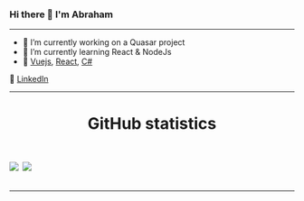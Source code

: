 ### Hi there 👋 I'm Abraham
---

- 🔭 I’m currently working on a Quasar project
- 🌱 I’m currently learning React & NodeJs
- 💜 [Vuejs][vuejs], [React][react], [C#][csharp]

👔 [LinkedIn][linkedin]

[vuejs]:https://vuejs.org
[react]: http://reactjs.org
[csharp]: https://docs.microsoft.com/en-us/dotnet/csharp/
[linkedin]: https://www.linkedin.com/in/abraham-eishow/

---

<h1 align="center">GitHub statistics<h1>

<a href="https://github.com/Abrei852">
   <img align="center" src="https://github-readme-stats.vercel.app/api/top-langs/?username=abrei852&hide=shell,lua,vim%20script&hide_border=true"/></a>
<a href="https://github.com/Abrei852">
  <img align="center" src="https://github-readme-stats.vercel.app/api?username=abrei852&hide_border=true&show_icons=true&count_private=true&langs_count=10"/>
</a>

---
